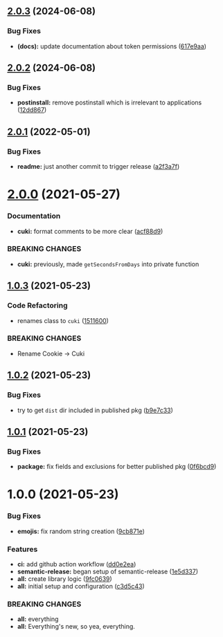 ## [2.0.3](https://github.com/shmolf/cuki/compare/v2.0.2...v2.0.3) (2024-06-08)


### Bug Fixes

* **(docs):** update documentation about token permissions ([617e9aa](https://github.com/shmolf/cuki/commit/617e9aad8a915c550d2f6c4d20c2b82f1dc6a858))

## [2.0.2](https://github.com/shmolf/cuki/compare/v2.0.1...v2.0.2) (2024-06-08)


### Bug Fixes

* **postinstall:** remove postinstall which is irrelevant to applications ([12dd867](https://github.com/shmolf/cuki/commit/12dd86781766f31393b99a31074fcf1d3c5acdeb))

## [2.0.1](https://github.com/shmolf/cuki/compare/v2.0.0...v2.0.1) (2022-05-01)


### Bug Fixes

* **readme:** just another commit to trigger release ([a2f3a7f](https://github.com/shmolf/cuki/commit/a2f3a7f48c3984332bfd2ff146c16f9a34fd1a78))

# [2.0.0](https://github.com/shmolf/cuki/compare/v1.0.3...v2.0.0) (2021-05-27)


### Documentation

* **cuki:** format comments to be more clear ([acf88d9](https://github.com/shmolf/cuki/commit/acf88d92708adc340a57cc998fb1b1de27e56b79))


### BREAKING CHANGES

* **cuki:** previously, made `getSecondsFromDays` into private function

## [1.0.3](https://github.com/shmolf/cuki/compare/v1.0.2...v1.0.3) (2021-05-23)


### Code Refactoring

* renames class to `cuki` ([1511600](https://github.com/shmolf/cuki/commit/1511600000e00b4c8d9afaef897cb3a669cc94b9))


### BREAKING CHANGES

* Rename Cookie -> Cuki

## [1.0.2](https://github.com/shmolf/cuki/compare/v1.0.1...v1.0.2) (2021-05-23)


### Bug Fixes

* try to get `dist` dir included in published pkg ([b9e7c33](https://github.com/shmolf/cuki/commit/b9e7c3350e4799753c89b976a216b2b8c608e1a7))

## [1.0.1](https://github.com/shmolf/cuki/compare/v1.0.0...v1.0.1) (2021-05-23)


### Bug Fixes

* **package:** fix fields and exclusions for better published pkg ([0f6bcd9](https://github.com/shmolf/cuki/commit/0f6bcd9ff110dac97732804e76f5a503486dd541))

# 1.0.0 (2021-05-23)


### Bug Fixes

* **emojis:** fix random string creation ([9cb871e](https://github.com/shmolf/cuki/commit/9cb871e6fe108112eda6b1a41dc1371623ae0983))


### Features

* **ci:** add github action workflow ([dd0e2ea](https://github.com/shmolf/cuki/commit/dd0e2ea281eb6f1ad7d93fe54ad868233a04e17e))
* **semantic-release:** began setup of semantic-release ([1e5d337](https://github.com/shmolf/cuki/commit/1e5d337c814fa82d763fb8e4edf64187c675c6b1))
* **all:** create library logic ([9fc0639](https://github.com/shmolf/cuki/commit/9fc063986c1eeb56359110acd97e624893cd739e))
* **all:** initial setup and configuration ([c3d5c43](https://github.com/shmolf/cuki/commit/c3d5c430410fbab0a93fa4a00dda2a64c51ee194))


### BREAKING CHANGES

* **all:** everything
* **all:** Everything's new, so yea, everything.
